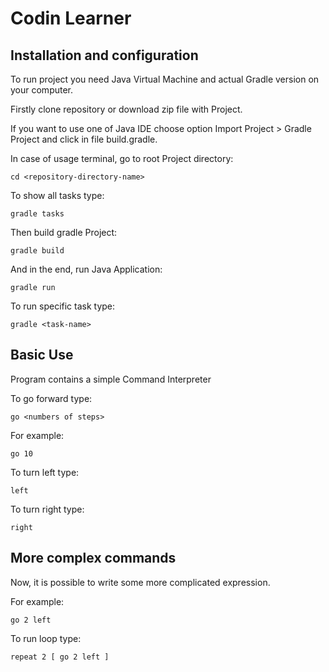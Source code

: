 # Codin Learner
## Installation and configuration

To run project you need Java Virtual Machine and actual Gradle version on your computer.

Firstly clone repository or download zip file with Project.

If you want to use one of Java IDE choose option Import Project > Gradle Project and click in file build.gradle.

In case of usage terminal, go to root Project directory:
```
cd <repository-directory-name>
```
To show all tasks type:
```
gradle tasks
```
Then build gradle Project:
```
gradle build
```
And in the end, run Java Application:
```
gradle run 
```
To run specific task type:
```
gradle <task-name>
```



## Basic Use

Program contains a simple Command Interpreter

To go forward type:
```
go <numbers of steps>
```
For example:
```
go 10
```

To turn left type:
```
left
```

To turn right type:
```
right
```

## More complex commands
Now, it is possible to write some more complicated expression.

For example:
```
go 2 left
``` 
To run loop type:
```
repeat 2 [ go 2 left ]
```
